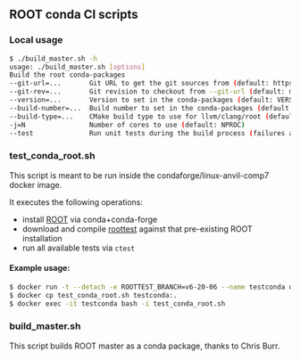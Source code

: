 ## ROOT conda CI scripts

### Local usage

```bash
$ ./build_master.sh -h
usage: ./build_master.sh [options]
Build the root conda-packages
--git-url=...       Git URL to get the git sources from (default: https://github.com/root-project/root.git)
--git-rev=...       Git revision to checkout from --git-url (default: master)
--version=...       Version to set in the conda-packages (default: VERSION.DATE.TIME)
--build-number=...  Build number to set in the conda-packages (default: 0)
--build-type=...    CMake build type to use for llvm/clang/root (default: Release)
-j=N                Number of cores to use (default: NPROC)
--test              Run unit tests during the build process (failures are permitted)
```

### test\_conda\_root.sh

This script is meant to be run inside the condaforge/linux-anvil-comp7 docker image.

It executes the following operations:
- install [ROOT](github.com/root-project/root) via conda+conda-forge
- download and compile [roottest](http://github.com/root-project/roottest) against that pre-existing ROOT installation
- run all available tests via `ctest`

#### Example usage:

```bash
$ docker run -t --detach -e ROOTTEST_BRANCH=v6-20-06 --name testconda quay.io/condaforge/linux-anvil-cos7-cuda:10.2
$ docker cp test_conda_root.sh testconda:.
$ docker exec -it testconda bash -i test_conda_root.sh
```

### build_master.sh

This script builds ROOT master as a conda package, thanks to Chris Burr.
